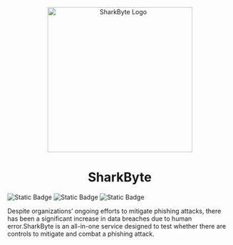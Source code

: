 <p align="center">
  <img src="https://github.com/user-attachments/assets/bc30eb8c-be13-4248-98df-c477ebaea64e" width="325" alt="SharkByte Logo">
</p>

<h1 align="center">SharkByte</h1>

![Static Badge](https://img.shields.io/badge/Release_Date-April_2024-Blue?color=blue) ![Static Badge](https://img.shields.io/badge/Contributers-Christos_Kappos_%26_Willow_Ersil-Blue?color=blue) ![Static Badge](https://img.shields.io/badge/Purpose-Let's_Scrap_Phishing-Blue?color=blue)

Despite organizations’ ongoing efforts to mitigate phishing attacks, there has been a significant increase in data breaches due to human error.SharkByte is an all-in-one service designed to test whether there are controls to mitigate and combat a phishing attack.

